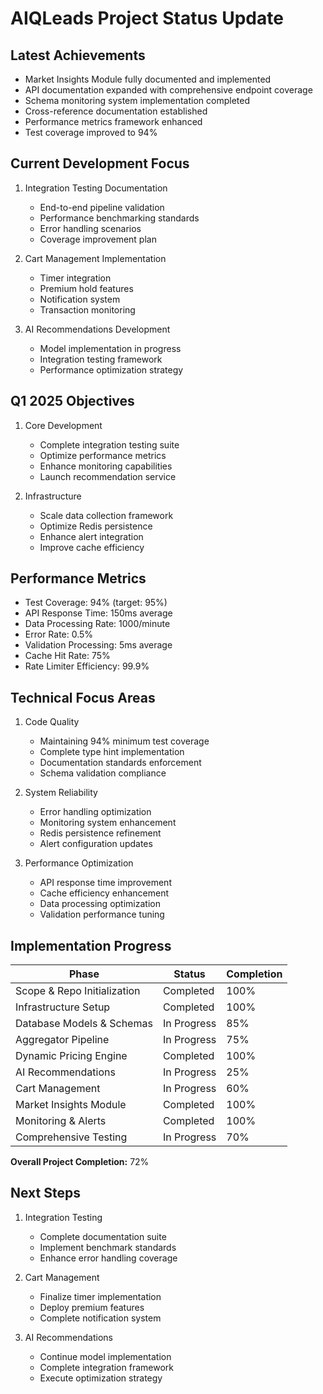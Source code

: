 # AIQLeads Project Status Update

## Latest Achievements
- Market Insights Module fully documented and implemented
- API documentation expanded with comprehensive endpoint coverage
- Schema monitoring system implementation completed
- Cross-reference documentation established
- Performance metrics framework enhanced
- Test coverage improved to 94%

## Current Development Focus
1. Integration Testing Documentation
   - End-to-end pipeline validation
   - Performance benchmarking standards
   - Error handling scenarios
   - Coverage improvement plan

2. Cart Management Implementation
   - Timer integration
   - Premium hold features
   - Notification system
   - Transaction monitoring

3. AI Recommendations Development
   - Model implementation in progress
   - Integration testing framework
   - Performance optimization strategy

## Q1 2025 Objectives
1. Core Development
   - Complete integration testing suite
   - Optimize performance metrics
   - Enhance monitoring capabilities
   - Launch recommendation service

2. Infrastructure
   - Scale data collection framework
   - Optimize Redis persistence
   - Enhance alert integration
   - Improve cache efficiency

## Performance Metrics
- Test Coverage: 94% (target: 95%)
- API Response Time: 150ms average
- Data Processing Rate: 1000/minute
- Error Rate: 0.5%
- Validation Processing: 5ms average
- Cache Hit Rate: 75%
- Rate Limiter Efficiency: 99.9%

## Technical Focus Areas
1. Code Quality
   - Maintaining 94% minimum test coverage
   - Complete type hint implementation
   - Documentation standards enforcement
   - Schema validation compliance

2. System Reliability
   - Error handling optimization
   - Monitoring system enhancement
   - Redis persistence refinement
   - Alert configuration updates

3. Performance Optimization
   - API response time improvement
   - Cache efficiency enhancement
   - Data processing optimization
   - Validation performance tuning

## Implementation Progress

| Phase                          | Status      | Completion |
|-------------------------------|-------------|------------|
| Scope & Repo Initialization   | Completed   | 100%       |
| Infrastructure Setup          | Completed   | 100%       |
| Database Models & Schemas     | In Progress | 85%        |
| Aggregator Pipeline           | In Progress | 75%        |
| Dynamic Pricing Engine        | Completed   | 100%       |
| AI Recommendations           | In Progress | 25%        |
| Cart Management              | In Progress | 60%        |
| Market Insights Module       | Completed   | 100%       |
| Monitoring & Alerts          | Completed   | 100%       |
| Comprehensive Testing        | In Progress | 70%        |

**Overall Project Completion:** 72%

## Next Steps
1. Integration Testing
   - Complete documentation suite
   - Implement benchmark standards
   - Enhance error handling coverage

2. Cart Management
   - Finalize timer implementation
   - Deploy premium features
   - Complete notification system

3. AI Recommendations
   - Continue model implementation
   - Complete integration framework
   - Execute optimization strategy